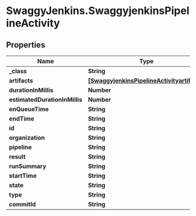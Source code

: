 # SwaggyJenkins.SwaggyjenkinsPipelineActivity

## Properties
Name | Type | Description | Notes
------------ | ------------- | ------------- | -------------
**_class** | **String** |  | [optional] 
**artifacts** | [**[SwaggyjenkinsPipelineActivityartifacts]**](SwaggyjenkinsPipelineActivityartifacts.md) |  | [optional] 
**durationInMillis** | **Number** |  | [optional] 
**estimatedDurationInMillis** | **Number** |  | [optional] 
**enQueueTime** | **String** |  | [optional] 
**endTime** | **String** |  | [optional] 
**id** | **String** |  | [optional] 
**organization** | **String** |  | [optional] 
**pipeline** | **String** |  | [optional] 
**result** | **String** |  | [optional] 
**runSummary** | **String** |  | [optional] 
**startTime** | **String** |  | [optional] 
**state** | **String** |  | [optional] 
**type** | **String** |  | [optional] 
**commitId** | **String** |  | [optional] 



